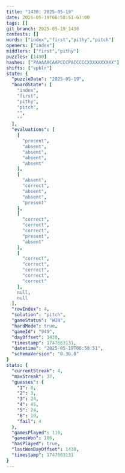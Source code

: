 ```yaml
---
title: "1430: 2025-05-19"
date: 2025-05-19T06:58:51-07:00
tags: []
git_branch: 2025-05-19_1430
contests: []
words: ["index","first","pithy","pitch"]
openers: ["index"]
middlers: ["first","pithy"]
puzzles: [1430]
hashes: ["PAAAAACAAPCCCPACCCCCXXXXXXXXXX"]
shifts: ["vpblr"]
state: {
  "puzzleDate": "2025-05-19",
  "boardState": [
    "index",
    "first",
    "pithy",
    "pitch",
    "",
    ""
  ],
  "evaluations": [
    [
      "present",
      "absent",
      "absent",
      "absent",
      "absent"
    ],
    [
      "absent",
      "correct",
      "absent",
      "absent",
      "present"
    ],
    [
      "correct",
      "correct",
      "correct",
      "present",
      "absent"
    ],
    [
      "correct",
      "correct",
      "correct",
      "correct",
      "correct"
    ],
    null,
    null
  ],
  "rowIndex": 4,
  "solution": "pitch",
  "gameStatus": "WIN",
  "hardMode": true,
  "gameId": "949",
  "dayOffset": 1430,
  "timestamp": 1747663131,
  "datetime": "2025-05-19T06:58:51",
  "schemaVersion": "0.36.0"
}
stats: {
  "currentStreak": 4,
  "maxStreak": 37,
  "guesses": {
    "1": 0,
    "2": 3,
    "3": 24,
    "4": 45,
    "5": 24,
    "6": 10,
    "fail": 4
  },
  "gamesPlayed": 110,
  "gamesWon": 106,
  "hasPlayed": true,
  "lastWonDayOffset": 1430,
  "timestamp": 1747663131
}
---
```

<!-- more -->
